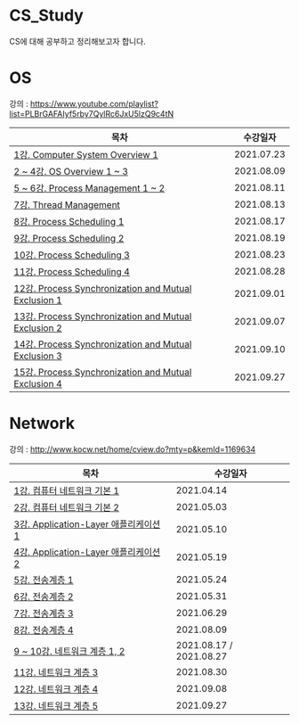 # CS_Study

CS에 대해 공부하고 정리해보고자 합니다.

# OS

강의 : https://www.youtube.com/playlist?list=PLBrGAFAIyf5rby7QylRc6JxU5lzQ9c4tN

|목차|수강일자|
|--|--|
| [1강. Computer System Overview 1](https://leechamin.tistory.com/503) |2021.07.23|
| [2 ~ 4강. OS Overview 1 ~ 3](https://leechamin.tistory.com/508?category=1012929) |2021.08.09|
| [5 ~ 6강. Process Management 1 ~ 2](https://leechamin.tistory.com/516#%ED%--%--%EB%A-%-C%EC%--%B-%EC%-A%A-%EC%-D%--%--%EC%--%--%ED%--%-C)| 2021.08.11 |
| [7강. Thread Management](https://leechamin.tistory.com/517) |2021.08.13|
| [8강. Process Scheduling 1](https://leechamin.tistory.com/520)|2021.08.17|
| [9강. Process Scheduling 2](https://leechamin.tistory.com/525)|2021.08.19|
| [10강. Process Scheduling 3](https://leechamin.tistory.com/526)|2021.08.23|
| [11강. Process Scheduling 4](https://leechamin.tistory.com/530)|2021.08.28|
| [12강. Process Synchronization and Mutual Exclusion 1](https://leechamin.tistory.com/533)|2021.09.01|
| [13강. Process Synchronization and Mutual Exclusion 2](https://leechamin.tistory.com/537)|2021.09.07|
| [14강. Process Synchronization and Mutual Exclusion 3](https://leechamin.tistory.com/542)|2021.09.10|
| [15강. Process Synchronization and Mutual Exclusion 4](https://leechamin.tistory.com/544)|2021.09.27|







# Network

강의 : http://www.kocw.net/home/cview.do?mty=p&kemId=1169634

|목차|수강일자|
|--|--|
| [1강. 컴퓨터 네트워크 기본 1](https://leechamin.tistory.com/430) |2021.04.14|
| [2강. 컴퓨터 네트워크 기본 2](https://leechamin.tistory.com/440) |2021.05.03|
| [3강. Application-Layer 애플리케이션 1](https://leechamin.tistory.com/445) |2021.05.10|
| [4강. Application-Layer 애플리케이션 2](https://leechamin.tistory.com/447) |2021.05.19|
| [5강. 전송계층 1](https://leechamin.tistory.com/451) |2021.05.24|
| [6강. 전송계층 2](https://leechamin.tistory.com/454) |2021.05.31|
| [7강. 전송계층 3](https://leechamin.tistory.com/482) |2021.06.29|
| [8강. 전송계층 4](https://leechamin.tistory.com/511) |2021.08.09|
| [9 ~ 10강. 네트워크 계층 1, 2](https://leechamin.tistory.com/529) |2021.08.17 / 2021.08.27 |
| [11강. 네트워크 계층 3](https://leechamin.tistory.com/531) |2021.08.30|
| [12강. 네트워크 계층 4](https://leechamin.tistory.com/538) |2021.09.08|
| [13강. 네트워크 계층 5](https://leechamin.tistory.com/545) |2021.09.27|

